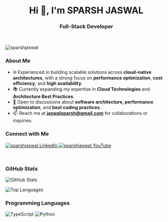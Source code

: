 <h1 align="center">Hi 👋, I'm SPARSH JASWAL</h1>
<h3 align="center"><b>Full-Stack Developer</b></h3>
<br/>
<p align="left">
  <img src="https://komarev.com/ghpvc/?username=sparshjaswal&label=Visitor+Number&style=for-the-badge" alt="sparshjaswal"/>
</p>

### About Me
- 🌐 Experienced in building scalable solutions across **cloud-native architectures**, with a strong focus on **performance optimization**, **cost efficiency**, and **high availability**.
- 📚 Currently expanding my expertise in **Cloud Technologies** and **Architecture Best Practices**.
- 💬 Open to discussions about **software architecture, performance optimization**, and **best coding practices**.
- 📫 Reach me at **<a href="mailto:jaswalsparsh@gmail.com">jaswalsparsh@gmail.com</a>** for collaborations or inquiries.

### Connect with Me
<p align="left">
  <a href="https://linkedin.com/in/sparshjaswal" target="_blank" rel="noopener noreferrer">
    <img align="center" src="https://img.shields.io/badge/LinkedIn-0077B5?style=for-the-badge&logo=linkedin&logoColor=white" alt="sparshjaswal LinkedIn" />
  </a>
  <a href="https://www.youtube.com/channel/UC_7eIlO6E0Y6GwwzjGzQJ9g" target="_blank" rel="noopener noreferrer">
    <img align="center" src="https://img.shields.io/badge/YouTube-FF0000?style=for-the-badge&logo=youtube&logoColor=white" alt="sparshjaswal YouTube" />
  </a>
</p>
<br/>

### GitHub Stats
![GitHub Stats](https://github-readme-stats.vercel.app/api?username=sparshjaswal&show_icons=true&locale=en)

![Top Languages](https://github-readme-stats.vercel.app/api/top-langs?username=sparshjaswal&show_icons=true&locale=en&layout=compact)

### Programming Languages
![TypeScript](https://img.shields.io/badge/-TypeScript-007ACC?style=flat-square&logo=typescript&logoColor=white)
![Python](https://img.shields.io/badge/-Python-3776AB?style=flat-square&logo=python&logoColor=white)
